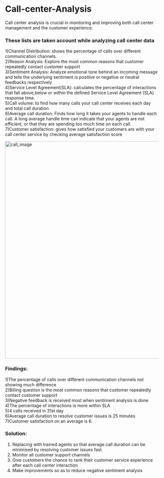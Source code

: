 # Call-center-Analysis

Call center analysis is crucial in monitoring and improving both call center management and the customer experience.

### These lists are taken account while analyzing call center data
1)Channel Distribution: shows the percentage of  calls over different communication channels.  
2)Reason Analysis: Explore the most common reasons that customer repeatedly contact customer support   
3)Sentiment Analysis: Analyze emotional tone behind an incoming message and tells the underlying sentiment is positive or 
  negative or neutral feedbacks respectively   
4)Service Level Agreement(SLA): calculates the percentage of interactions that fall above,below or within the defined 
  Service Level Agreement (SLA) response time.     
5)Call volume: to find  how many calls your call center receives each day and total call duration    
6)Average call duration: Finds how long it takes your agents to handle each call. A long average handle time can indicate 
  that your agents are not efficient, or that they are spending too much time on each call.   
7)Customer satisfaction: gives how satisfied your customers are with your call center service by checking average satisfaction score

<img width="710" alt="call_image" src="https://github.com/saithasai/Call-center-Analysis/assets/84937491/5024c12f-4dac-4820-a163-c2ce946f4f07">


### Findings:    
1)The percentage of  calls over different communication channels not showing much difference  
2)Billing question is the most common reasons that customer repeatedly contact customer support  
3)Negative feedback is received most when sentiment analysis is done   
4)The percentage of interactions is more within SLA    
5)4 calls received in 31st day    
6)Average call duration to resolve customer issues is 25 minutes     
7)Customer satisfaction on an average is 6.

### Solution:    
1) Replacing with trained agents so that average call duration can be minimised by resolving customer issues fast.
2) Monitor all customer support channels
3) Give customers the chance to rank their customer service experience after each call center interaction
4) Make improvements so as to reduce negative sentiment analysis

